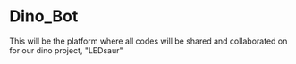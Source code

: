 # Dino_Bot
This will be the platform where all codes will be shared and collaborated on for our dino project, "LEDsaur"

